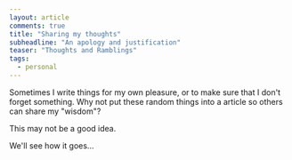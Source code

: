 ```yaml
---
layout: article
comments: true
title: "Sharing my thoughts"
subheadline: "An apology and justification"
teaser: "Thoughts and Ramblings"
tags:
  - personal
---
```



Sometimes I write things for my own pleasure, or to make sure that I don't forget something. Why not put these random things into a article so others can share my "wisdom"?

This may not be a good idea.

We'll see how it goes...